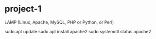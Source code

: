 # project-1
LAMP (Linux, Apache, MySQL, PHP or Python, or Perl)

sudo apt update
sudo apt install apache2
sudo systemctl status apache2